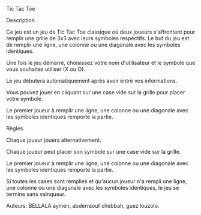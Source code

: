Tic Tac Toe

Description

Ce jeu est un jeu de Tic Tac Toe classique où deux joueurs s'affrontent pour remplir une grille de 3x3 avec leurs symboles respectifs. Le but du jeu est de remplir une ligne, une colonne ou une diagonale avec les symboles identiques.

Une fois le jeu démarré, choisissez votre nom d'utilisateur et le symbole que vous souhaitez utiliser (X ou O).

Le jeu débutera automatiquement après avoir entré vos informations.

Vous pouvez jouer en cliquant sur une case vide sur la grille pour placer votre symbole.

Le premier joueur à remplir une ligne, une colonne ou une diagonale avec les symboles identiques remporte la partie.

Règles

Chaque joueur jouera alternativement.

Chaque joueur peut placer son symbole sur une case vide sur la grille.

Le premier joueur à remplir une ligne, une colonne ou une diagonale avec les symboles identiques remporte la partie.

Si toutes les cases sont remplies et qu'aucun joueur n'a rempli une ligne, une colonne ou une diagonale avec les symboles identiques, le jeu se termine sans vainqueur.

Auteurs:
BELLALA aymen, abderraouf chebbah, guez louzolo.
